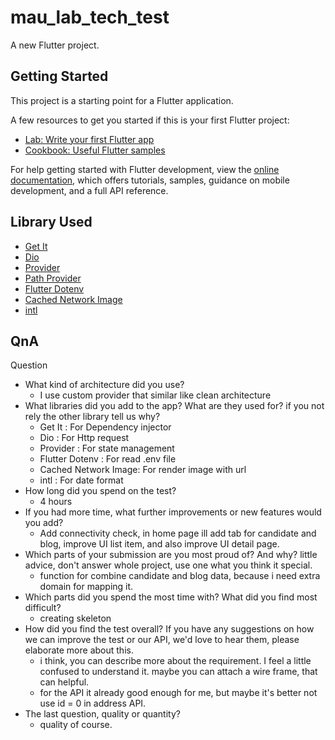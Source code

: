 # mau_lab_tech_test

A new Flutter project.

## Getting Started

This project is a starting point for a Flutter application.

A few resources to get you started if this is your first Flutter project:

- [Lab: Write your first Flutter app](https://docs.flutter.dev/get-started/codelab)
- [Cookbook: Useful Flutter samples](https://docs.flutter.dev/cookbook)

For help getting started with Flutter development, view the
[online documentation](https://docs.flutter.dev/), which offers tutorials,
samples, guidance on mobile development, and a full API reference.


## Library Used

- [Get It](https://pub.dev/packages/get_it)
- [Dio](https://pub.dev/packages/dio)
- [Provider](https://pub.dev/packages/provider)
- [Path Provider](https://pub.dev/packages/path_provider)
- [Flutter Dotenv](https://pub.dev/packages/flutter_dotenv)
- [Cached Network Image](https://pub.dev/packages/cached_network_image)
- [intl](https://pub.dev/packages/intl)

## QnA
Question

- What kind of architecture did you use?
    - I use custom provider that similar like clean architecture 
- What libraries did you add to the app? What are they used for? if you not rely the other library tell us why?
    - Get It : For Dependency injector
    - Dio : For Http request
    - Provider : For state management
    - Flutter Dotenv : For read .env file
    - Cached Network Image: For render image with url
    - intl : For date format
- How long did you spend on the test?
    - 4 hours
- If you had more time, what further improvements or new features would you add?
    - Add connectivity check, in home page ill add tab for candidate and blog, improve UI list item, and also improve UI detail page.
- Which parts of your submission are you most proud of? And why? little advice, don't answer whole project, use one what you think it special.
    - function for combine candidate and blog data, because i need extra domain for mapping it.
- Which parts did you spend the most time with? What did you find most difficult?
    - creating skeleton
- How did you find the test overall? If you have any suggestions on how we can improve the test or our API, we'd love to hear them, please elaborate more about this.
    - i think, you can describe more about the requirement. I feel a little confused to understand it. maybe you can attach a wire frame, that can helpful.
    - for the API it already good enough for me, but maybe it's better not use id = 0 in address API. 
- The last question, quality or quantity?
    - quality of course.
